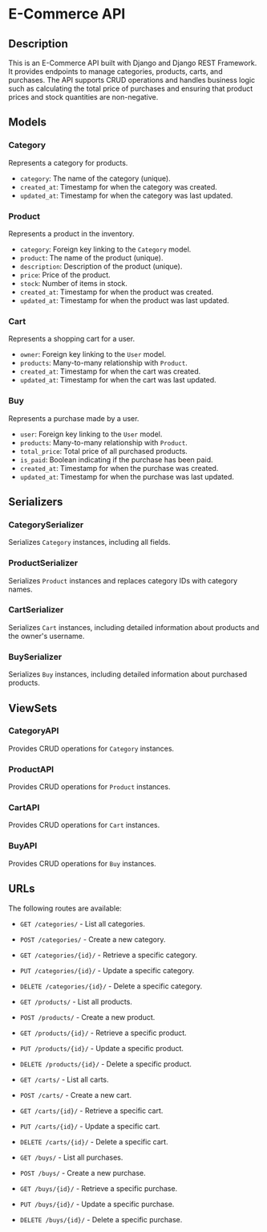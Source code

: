 # E-Commerce API

## Description

This is an E-Commerce API built with Django and Django REST Framework. It provides endpoints to manage categories, products, carts, and purchases. The API supports CRUD operations and handles business logic such as calculating the total price of purchases and ensuring that product prices and stock quantities are non-negative.

## Models

### Category

Represents a category for products.

- `category`: The name of the category (unique).
- `created_at`: Timestamp for when the category was created.
- `updated_at`: Timestamp for when the category was last updated.

### Product

Represents a product in the inventory.

- `category`: Foreign key linking to the `Category` model.
- `product`: The name of the product (unique).
- `description`: Description of the product (unique).
- `price`: Price of the product.
- `stock`: Number of items in stock.
- `created_at`: Timestamp for when the product was created.
- `updated_at`: Timestamp for when the product was last updated.

### Cart

Represents a shopping cart for a user.

- `owner`: Foreign key linking to the `User` model.
- `products`: Many-to-many relationship with `Product`.
- `created_at`: Timestamp for when the cart was created.
- `updated_at`: Timestamp for when the cart was last updated.

### Buy

Represents a purchase made by a user.

- `user`: Foreign key linking to the `User` model.
- `products`: Many-to-many relationship with `Product`.
- `total_price`: Total price of all purchased products.
- `is_paid`: Boolean indicating if the purchase has been paid.
- `created_at`: Timestamp for when the purchase was created.
- `updated_at`: Timestamp for when the purchase was last updated.

## Serializers

### CategorySerializer

Serializes `Category` instances, including all fields.

### ProductSerializer

Serializes `Product` instances and replaces category IDs with category names.

### CartSerializer

Serializes `Cart` instances, including detailed information about products and the owner's username.

### BuySerializer

Serializes `Buy` instances, including detailed information about purchased products.

## ViewSets

### CategoryAPI

Provides CRUD operations for `Category` instances.

### ProductAPI

Provides CRUD operations for `Product` instances.

### CartAPI

Provides CRUD operations for `Cart` instances.

### BuyAPI

Provides CRUD operations for `Buy` instances.

## URLs

The following routes are available:

- `GET /categories/` - List all categories.
- `POST /categories/` - Create a new category.
- `GET /categories/{id}/` - Retrieve a specific category.
- `PUT /categories/{id}/` - Update a specific category.
- `DELETE /categories/{id}/` - Delete a specific category.

- `GET /products/` - List all products.
- `POST /products/` - Create a new product.
- `GET /products/{id}/` - Retrieve a specific product.
- `PUT /products/{id}/` - Update a specific product.
- `DELETE /products/{id}/` - Delete a specific product.

- `GET /carts/` - List all carts.
- `POST /carts/` - Create a new cart.
- `GET /carts/{id}/` - Retrieve a specific cart.
- `PUT /carts/{id}/` - Update a specific cart.
- `DELETE /carts/{id}/` - Delete a specific cart.

- `GET /buys/` - List all purchases.
- `POST /buys/` - Create a new purchase.
- `GET /buys/{id}/` - Retrieve a specific purchase.
- `PUT /buys/{id}/` - Update a specific purchase.
- `DELETE /buys/{id}/` - Delete a specific purchase.
